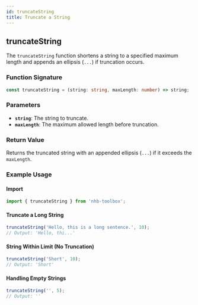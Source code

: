 ```yaml
---
id: truncateString
title: Truncate a String
---
```


## truncateString

The `truncateString` function shortens a string to a specified maximum length and appends an ellipsis (`...`) if truncation occurs.

### Function Signature

```typescript
const truncateString = (string: string, maxLength: number) => string;
```

### Parameters

- **`string`**: The string to truncate.
- **`maxLength`**: The maximum allowed length before truncation.

### Return Value

Returns the truncated string with an appended ellipsis (`...`) if it exceeds the `maxLength`.

### Example Usage

#### Import

```ts
import { truncateString } from 'nhb-toolbox';
```

#### Truncate a Long String

```typescript
truncateString('Hello, this is a long sentence.', 10);
// Output: 'Hello, thi...'
```

#### String Within Limit (No Truncation)

```typescript
truncateString('Short', 10);
// Output: 'Short'
```

#### Handling Empty Strings

```typescript
truncateString('', 5);
// Output: ''
```
